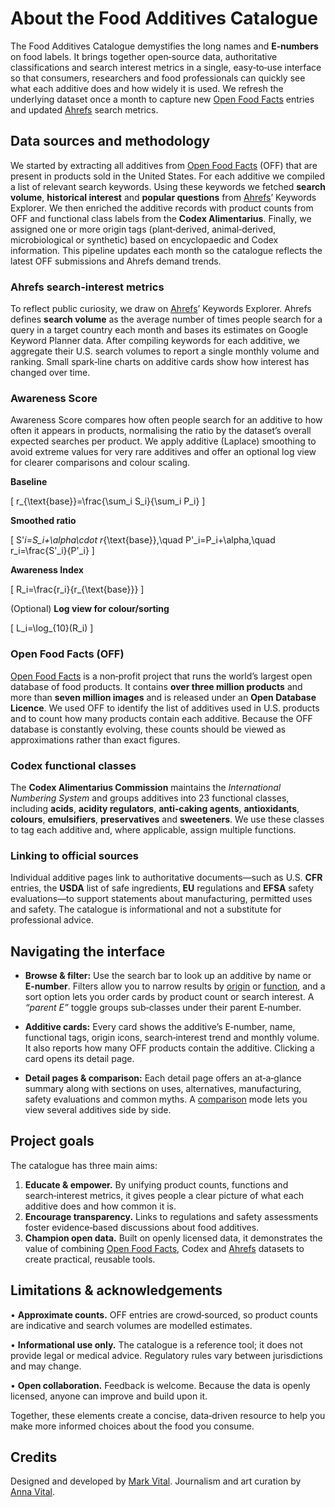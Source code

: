 # About the Food Additives Catalogue

The Food Additives Catalogue demystifies the long names and **E‑numbers** on food labels. It brings together open‑source data, authoritative classifications and search interest metrics in a single, easy‑to‑use interface so that consumers, researchers and food professionals can quickly see what each additive does and how widely it is used. We refresh the underlying dataset once a month to capture new [Open Food Facts](https://world.openfoodfacts.org/) entries and updated [Ahrefs](https://ahrefs.com/) search metrics.

## Data sources and methodology

We started by extracting all additives from [Open Food Facts](https://world.openfoodfacts.org/) (OFF) that are present in products sold in the United States. For each additive we compiled a list of relevant search keywords. Using these keywords we fetched **search volume**, **historical interest** and **popular questions** from [Ahrefs](https://ahrefs.com/)’ Keywords Explorer. We then enriched the additive records with product counts from OFF and functional class labels from the **Codex Alimentarius**. Finally, we assigned one or more origin tags (plant‑derived, animal‑derived, microbiological or synthetic) based on encyclopaedic and Codex information. This pipeline updates each month so the catalogue reflects the latest OFF submissions and Ahrefs demand trends.

### Ahrefs search‑interest metrics

To reflect public curiosity, we draw on [Ahrefs](https://ahrefs.com/)’ Keywords Explorer. Ahrefs defines **search volume** as the average number of times people search for a query in a target country each month and bases its estimates on Google Keyword Planner data. After compiling keywords for each additive, we aggregate their U.S. search volumes to report a single monthly volume and ranking. Small spark‑line charts on additive cards show how interest has changed over time.

### Awareness Score

Awareness Score compares how often people search for an additive to how often it appears in products, normalising the ratio by the dataset’s overall expected searches per product. We apply additive (Laplace) smoothing to avoid extreme values for very rare additives and offer an optional log view for clearer comparisons and colour scaling.

**Baseline**

\[
r_{\text{base}}=\frac{\sum_i S_i}{\sum_i P_i}
\]

**Smoothed ratio**

\[
S'_i=S_i+\alpha\cdot r_{\text{base}},\quad P'_i=P_i+\alpha,\quad r_i=\frac{S'_i}{P'_i}
\]

**Awareness Index**

\[
R_i=\frac{r_i}{r_{\text{base}}}
\]

(Optional) **Log view for colour/sorting**

\[
L_i=\log_{10}(R_i)
\]

### Open Food Facts (OFF)

[Open Food Facts](https://world.openfoodfacts.org/) is a non‑profit project that runs the world’s largest open database of food products. It contains **over three million products** and more than **seven million images** and is released under an **Open Database Licence**. We used OFF to identify the list of additives used in U.S. products and to count how many products contain each additive. Because the OFF database is constantly evolving, these counts should be viewed as approximations rather than exact figures.

### Codex functional classes

The **Codex Alimentarius Commission** maintains the *International Numbering System* and groups additives into 23 functional classes, including **acids**, **acidity regulators**, **anti‑caking agents**, **antioxidants**, **colours**, **emulsifiers**, **preservatives** and **sweeteners**. We use these classes to tag each additive and, where applicable, assign multiple functions.

### Linking to official sources

Individual additive pages link to authoritative documents—such as U.S. **CFR** entries, the **USDA** list of safe ingredients, **EU** regulations and **EFSA** safety evaluations—to support statements about manufacturing, permitted uses and safety. The catalogue is informational and not a substitute for professional advice.

## Navigating the interface

- **Browse & filter:** Use the search bar to look up an additive by name or **E‑number**. Filters allow you to narrow results by [origin](/origin) or [function](/function), and a sort option lets you order cards by product count or search interest. A *“parent E”* toggle groups sub‑classes under their parent E‑number.

- **Additive cards:** Every card shows the additive’s E‑number, name, functional tags, origin icons, search‑interest trend and monthly volume. It also reports how many OFF products contain the additive. Clicking a card opens its detail page.

- **Detail pages & comparison:** Each detail page offers an at‑a‑glance summary along with sections on uses, alternatives, manufacturing, safety evaluations and common myths. A [comparison](/compare) mode lets you view several additives side by side.

## Project goals

The catalogue has three main aims:

1. **Educate & empower.** By unifying product counts, functions and search‑interest metrics, it gives people a clear picture of what each additive does and how common it is.
2. **Encourage transparency.** Links to regulations and safety assessments foster evidence‑based discussions about food additives.
3. **Champion open data.** Built on openly licensed data, it demonstrates the value of combining [Open Food Facts](https://world.openfoodfacts.org/), Codex and [Ahrefs](https://ahrefs.com/) datasets to create practical, reusable tools.

## Limitations & acknowledgements

• **Approximate counts.** OFF entries are crowd‑sourced, so product counts are indicative and search volumes are modelled estimates.

• **Informational use only.** The catalogue is a reference tool; it does not provide legal or medical advice. Regulatory rules vary between jurisdictions and may change.

• **Open collaboration.** Feedback is welcome. Because the data is openly licensed, anyone can improve and build upon it.

Together, these elements create a concise, data‑driven resource to help you make more informed choices about the food you consume.

## Credits

Designed and developed by [Mark Vital](http://linktr.ee/markvital). Journalism and art curation by [Anna Vital](http://linktr.ee/annavitals).
